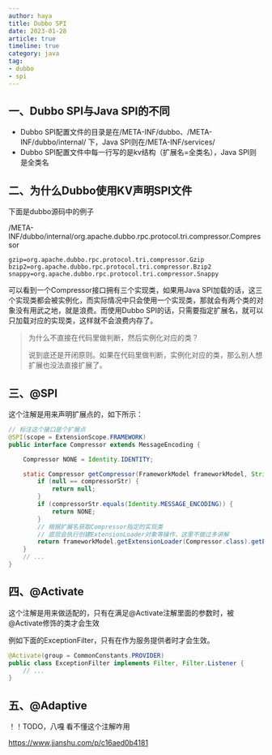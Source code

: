 ```yaml
---
author: haya
title: Dubbo SPI
date: 2023-01-28
article: true
timeline: true
category: java
tag:
- dubbo
- spi
---
```


## 一、Dubbo SPI与Java SPI的不同

- Dubbo SPI配置文件的目录是在/META-INF/dubbo、/META-INF/dubbo/internal/ 下，Java SPI则在/META-INF/services/
- Dubbo SPI配置文件中每一行写的是kv结构（扩展名=全类名），Java SPI则是全类名

## 二、为什么Dubbo使用KV声明SPI文件

下面是dubbo源码中的例子

/META-INF/dubbo/internal/org.apache.dubbo.rpc.protocol.tri.compressor.Compressor
```
gzip=org.apache.dubbo.rpc.protocol.tri.compressor.Gzip
bzip2=org.apache.dubbo.rpc.protocol.tri.compressor.Bzip2
snappy=org.apache.dubbo.rpc.protocol.tri.compressor.Snappy
```

可以看到一个Compressor接口拥有三个实现类，如果用Java SPI加载的话，这三个实现类都会被实例化，而实际情况中只会使用一个实现类，那就会有两个类的对象没有用武之地，就是浪费。而使用Dubbo SPI的话，只需要指定扩展名，就可以只加载对应的实现类，这样就不会浪费内存了。

> 为什么不直接在代码里做判断，然后实例化对应的类？
> 
> 说到底还是开闭原则。如果在代码里做判断，实例化对应的类，那么别人想扩展也没法直接扩展了。


## 三、@SPI
这个注解是用来声明扩展点的，如下所示：
```java
// 标注这个接口是个扩展点
@SPI(scope = ExtensionScope.FRAMEWORK)
public interface Compressor extends MessageEncoding {

    Compressor NONE = Identity.IDENTITY;

    static Compressor getCompressor(FrameworkModel frameworkModel, String compressorStr) {
        if (null == compressorStr) {
            return null;
        }
        if (compressorStr.equals(Identity.MESSAGE_ENCODING)) {
            return NONE;
        }
        // 根据扩展名获取Compressor指定的实现类
        // 底层会执行创建ExtensionLoader对象等操作，这里不做过多讲解
        return frameworkModel.getExtensionLoader(Compressor.class).getExtension(compressorStr);
    }
    // ...
}
```

## 四、@Activate
这个注解是用来做适配的，只有在满足@Activate注解里面的参数时，被@Activate修饰的类才会生效

例如下面的ExceptionFilter，只有在作为服务提供者时才会生效。
```java
@Activate(group = CommonConstants.PROVIDER)
public class ExceptionFilter implements Filter, Filter.Listener {
    // ...
}
```


## 五、@Adaptive

！！TODO，八嘎 看不懂这个注解咋用

https://www.jianshu.com/p/c16aed0b4181

